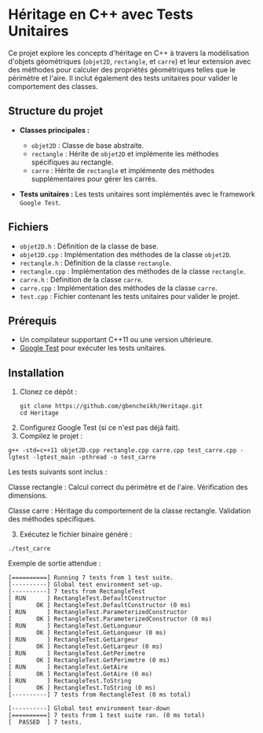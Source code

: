 # Héritage en C++ avec Tests Unitaires

Ce projet explore les concepts d'héritage en C++ à travers la modélisation d'objets géométriques (`objet2D`, `rectangle`, et `carre`) et leur extension avec des méthodes pour calculer des propriétés géométriques telles que le périmètre et l'aire. 
Il inclut également des tests unitaires pour valider le comportement des classes.

## Structure du projet

- **Classes principales :**
  - `objet2D` : Classe de base abstraite.
  - `rectangle` : Hérite de `objet2D` et implémente les méthodes spécifiques au rectangle.
  - `carre` : Hérite de `rectangle` et implémente des méthodes supplémentaires pour gérer les carrés.

- **Tests unitaires :**
  Les tests unitaires sont implémentés avec le framework `Google Test`.

## Fichiers

- `objet2D.h` : Définition de la classe de base.
- `objet2D.cpp` : Implémentation des méthodes de la classe `objet2D`.
- `rectangle.h` : Définition de la classe `rectangle`.
- `rectangle.cpp` : Implémentation des méthodes de la classe `rectangle`.
- `carre.h` : Définition de la classe `carre`.
- `carre.cpp` : Implémentation des méthodes de la classe `carre`.
- `test.cpp` : Fichier contenant les tests unitaires pour valider le projet.

## Prérequis

- Un compilateur supportant C++11 ou une version ultérieure.
- [Google Test](https://github.com/google/googletest) pour exécuter les tests unitaires.

## Installation

1. Clonez ce dépôt :
   ```
   git clone https://github.com/gbencheikh/Heritage.git
   cd Heritage
   ```
2. Configurez Google Test (si ce n'est pas déjà fait). 
3. Compilez le projet :
  ```
  g++ -std=c++11 objet2D.cpp rectangle.cpp carre.cpp test_carre.cpp -lgtest -lgtest_main -pthread -o test_carre
  ```

Les tests suivants sont inclus :

Classe rectangle :
Calcul correct du périmètre et de l'aire.
Vérification des dimensions.

Classe carre :
Héritage du comportement de la classe rectangle.
Validation des méthodes spécifiques.

3. Exécutez le fichier binaire généré :
  ```
  ./test_carre
  ```

Exemple de sortie attendue :
```
[==========] Running 7 tests from 1 test suite.
[----------] Global test environment set-up.
[----------] 7 tests from RectangleTest
[ RUN      ] RectangleTest.DefaultConstructor
[       OK ] RectangleTest.DefaultConstructor (0 ms)
[ RUN      ] RectangleTest.ParameterizedConstructor
[       OK ] RectangleTest.ParameterizedConstructor (0 ms)
[ RUN      ] RectangleTest.GetLongueur
[       OK ] RectangleTest.GetLongueur (0 ms)
[ RUN      ] RectangleTest.GetLargeur
[       OK ] RectangleTest.GetLargeur (0 ms)
[ RUN      ] RectangleTest.GetPerimetre
[       OK ] RectangleTest.GetPerimetre (0 ms)
[ RUN      ] RectangleTest.GetAire
[       OK ] RectangleTest.GetAire (0 ms)
[ RUN      ] RectangleTest.ToString
[       OK ] RectangleTest.ToString (0 ms)
[----------] 7 tests from RectangleTest (0 ms total)

[----------] Global test environment tear-down
[==========] 7 tests from 1 test suite ran. (0 ms total)
[  PASSED  ] 7 tests.
```
